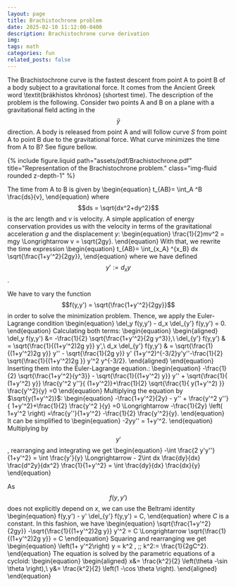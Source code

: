 ```yaml
---
layout: page
title: Brachistochrone problem
date: 2025-02-10 11:12:00-0400
description: Brachistochrone curve derivation
img: 
tags: math
categories: fun
related_posts: false
---
```



The Brachistochrone curve is the fastest descent from point A to point B of a body subject to a gravitational force. It comes from the Ancient Greek word  \textit{brákhistos khrónos} (shortest time). The description of the problem is the following. Consider two points A and B on a plane with a gravitational field acting in the $$\hat{y}$$ direction. A body is released from point A and will follow curve $S$ from point A to point B due to the gravitational force. What curve minimizes the time from A to B? See figure bellow. 


<div class="row justify-content-sm-center">
    <div class="col-sm-8 mt-3 mt-md-0">
        {% include figure.liquid path="assets/pdf/Brachistochrone.pdf" title="Representation of the Brachistochrone problem." class="img-fluid rounded z-depth-1" %}
</div>



The time from A to B is given by 
\begin{equation}
    t_{AB}= \int_A ^B \frac{ds}{v},
\end{equation}
where $$ds = \sqrt{dx^2+dy^2}$$ is the arc length and $v$ is velocity. A simple application of energy conservation provides us with the velocity in terms of the gravitational acceleration $g$ and the displacement $y$:
\begin{equation}
    \frac{1}{2}mv^2 = mgy \Longrightarrow v = \sqrt{2gy}.
\end{equation}
With that, we rewrite the time expression 
\begin{equation}
    t_{AB}= \int_{x_A} ^{x_B} dx \sqrt{\frac{1+y'^2}{2gy}},
\end{equation}
where we have defined $$y':= d_x y$$. 

We have to vary the function $$f(y,y') = \sqrt{\frac{1+y'^2}{2gy}}$$ in order to solve the minimization problem. Thence, we apply the Euler-Lagrange condition 
\begin{equation}
    \del_y f(y,y') - d_x \del_{y'} f(y,y') = 0.
\end{equation}
Calculating both terms: 
\begin{equation}
    \begin{aligned}
        \del_y f(y,y') &= -\frac{1}{2} \sqrt{\frac{1+y'^2}{2g y^3}},\\
        \del_{y'} f(y,y') & = \sqrt{\frac{1}{(1+y'^2)2g y}} y',\\
        d_x \del_{y'} f(y,y') & = \sqrt{\frac{1}{(1+y'^2)2g y}} y'' - \sqrt{\frac{1}{2g y}} y' (1+y'^2)^{-3/2}y'y''-\frac{1}{2}  \sqrt{\frac{1}{(1+y'^2)2g }} y'^2 y^{-3/2}.
    \end{aligned}
\end{equation}
Inserting them into the Euler-Lagrange equation.:
\begin{equation}
    -\frac{1}{2} \sqrt{\frac{1+y'^2}{y^3}} - \sqrt{\frac{1}{(1+y'^2) y}} y'' + \sqrt{\frac{1}{  (1+y'^2) y}}  \frac{y'^2 y''}{ (1+y'^2)}+\frac{1}{2}  \sqrt{\frac{1}{ y(1+y'^2) }} \frac{y'^2}{y} =0
\end{equation}
Multiplying the equation by $\sqrt{y(1+y'^2)}$: 
\begin{equation}
    -\frac{1+y'^2}{2y}  -   y'' +   \frac{y'^2 y''}{ 1+y'^2}+\frac{1}{2}     \frac{y'^2 }{y} =0 
    \Longrightarrow  -\frac{1}{2y} \left( 1+y'^2 \right) =\frac{y''}{1+y'^2} -\frac{1}{2} \frac{y'^2}{y}.
\end{equation}
It can be simplified to 
\begin{equation}
    -2yy'' = 1+y'^2.
\end{equation}
Multiplying by $$y'$$, rearranging and integrating   we get 
\begin{equation}
    -\int \frac{2 y'y''}{1+y'^2} = \int \frac{y'}{y} \Longrightarrow     - 2\int dx \frac{dy}{dx}   \frac{d^2y}{dx^2}  \frac{1}{1+y'^2} = \int \frac{dy}{dx} \frac{dx}{y}
\end{equation}




As $$f(y,y')$$ does not explicitly depend on $x$, we can use the Beltrami identity 
\begin{equation}
    f(y,y') - y' \del_{y'} f(y,y')  = C,
\end{equation}
where $C$ is a constant. In this fashion, we have 
\begin{equation}
    \sqrt{\frac{1+y'^2}{2gy}} -\sqrt{\frac{1}{(1+y'^2)2g y}} y'^2 = C \Longrightarrow     \sqrt{\frac{1}{(1+y'^2)2g y}}   = C
\end{equation}
Squaring and rearranging we get 
\begin{equation}
    \left(1+ y'^2\right) y = k^2 \, ;\; k^2:= \frac{1}{2gC^2}.
\end{equation}
The equation is solved by the parametric equations of a cycloid:
\begin{equation}
    \begin{aligned}
        x&= \frac{k^2}{2} \left(\theta -\sin \theta \right),\\
        y&= \frac{k^2}{2} \left(1 -\cos \theta \right).
    \end{aligned}
\end{equation}
